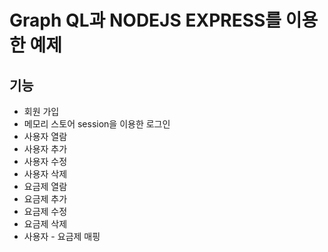 # Graph QL과 NODEJS EXPRESS를 이용한 예제

## 기능
- 회원 가입
- 메모리 스토어 session을 이용한 로그인
- 사용자 열람
- 사용자 추가
- 사용자 수정
- 사용자 삭제
- 요금제 열람
- 요금제 추가
- 요금제 수정
- 요금제 삭제
- 사용자 - 요금제 매핑
